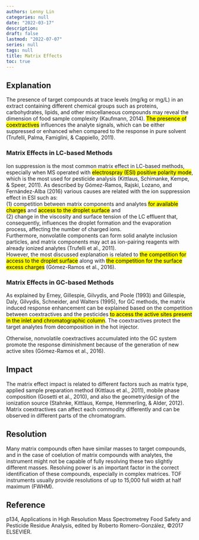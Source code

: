 ```yaml
---
authors: Lenny Lin
categories: null
date: "2022-03-17"
description: 
draft: false
lastmod: "2022-07-07"
series: null
tags: null
title: Matrix Effects
toc: true
---
```


 



<!--more-->

## Explanation

The presence of target compounds at trace levels (mg/kg or mg/L) in an extract containing different chemical groups such as proteins, carbohydrates, lipids, and other miscellaneous compounds may reveal the dimension of food sample complexity (Kaufmann, 2014). <mark>The presence of coextractives</mark> influences the analyte signals, which can be either suppressed or enhanced when compared to the response in pure solvent (Trufelli, Palma, Famiglini, & Cappiello, 2011). 


### Matrix Effects in LC-based Methods

Ion suppression is the most common matrix effect in LC-based methods, especially when MS operated with <mark>electrospray (ESI) positive polarity mode</mark>, which is the most used for pesticide analysis (Kittlaus, Schimanke, Kempe, & Speer, 2011). As described by G&oacute;mez-Ramos, Rajski, Lozano, and Fern&aacute;ndez-Alba (2016) various causes are related with the ion suppression effect in ESI such as:  
(1) competition between matrix components and analytes <mark>for available charges</mark> and <mark>access to the droplet surface</mark> and   
(2) change in the viscosity and surface tension of the LC effluent that, consequently, influences the droplet formation and the evaporation process, affecting the number of charged ions.   
Furthermore, nonvolatile components can form solid analyte inclusion particles, and matrix components may act as ion-pairing reagents with already ionized analytes (Trufelli et al., 2011).   
However, the most discussed explanation is related to <mark>the competition for access to the droplet surface</mark> along with <mark>the competition for the surface excess charges</mark> (G&oacute;mez-Ramos et al., 2016). 


### Matrix Effects in GC-based Methods

As explained by Erney, Gillespie, Gilvydis, and Poole (1993) and Gillespie,
Daly, Gilvydis, Schneider, and Walters (1995), for GC methods, the matrix induced response enhancement can be explained based on the competition between coextractives and the pesticides <mark>to access the active sites present in the inlet and chromatographic column</mark>.  The coextractives protect the target analytes from decomposition in the hot injector.

Otherwise, nonvolatile coextractives accumulated into the GC system promote the response diminishment because of the generation of new active sites (G&oacute;mez-Ramos et al., 2016).


## Impact

The matrix effect impact is related to different factors such as matrix type, applied sample preparation method (Kittlaus et al., 2011), mobile phase composition (Gosetti et al., 2010), and also the geometry/design of the ionization source (Stahnke, Kittlaus, Kempe, Hemmerling, & Alder, 2012). Matrix coextractives can affect each commodity differently and can be observed in different parts of the chromatogram.


## Resolution

Many matrix compounds often have similar masses to target compounds, and in the case of coelution of matrix compounds with analytes, the instrument might not be capable of fully resolving these two slightly different masses. Resolving power is an important factor in the correct identification of these compounds, especially in complex matrices. TOF instruments usually provide resolutions of up to 15,000 full width at half maximum (FWHM).



## Reference
p134, Applications in High Resolution Mass Spectrometrey Food Safety and Pesticide Residue Analysis, edited by Roberto Romero-Gonz&#225;lez, &copy;2017 ELSEVIER.
